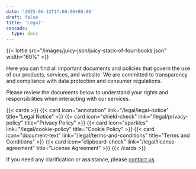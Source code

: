 ```yaml
---
date: '2025-06-12T17:00:00+00:00'
draft: false
title: 'Legal'
cascade:
  type: docs
---
```


{{< lottie src="/images/juicy-json/juicy-stack-of-four-books.json" width="60%" >}}

Here you can find all important documents and policies that govern the use of our products, services, and website. We are committed to transparency and compliance with data protection and consumer regulations.

Please review the documents below to understand your rights and responsibilities when interacting with our services.

{{< cards >}}
  {{< card icon="annotation" link="/legal/legal-notice" title="Legal Notice" >}}
  {{< card icon="shield-check" link="/legal/privacy-policy" title="Privacy Policy" >}}
  {{< card icon="sparkles" link="/legal/cookie-policy" title="Cookie Policy" >}}
  {{< card icon="document-text" link="/legal/terms-and-conditions" title="Terms and Conditions" >}}
  {{< card icon="clipboard-check" link="/legal/license-agreement" title="License Agreement" >}}
{{< /cards >}}

If you need any clarification or assistance, please [contact us](/contact).
